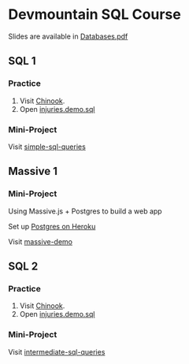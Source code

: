 # Devmountain SQL Course

Slides are available in [Databases.pdf](https://github.com/statianzo/sql-course/blob/master/Databases.pdf)

## SQL 1

### Practice

1. Visit [Chinook](http://jxs.me/chinook-web/).
2. Open [injuries.demo.sql](https://github.com/statianzo/sql-course/blob/master/injuries.demo.sql)

### Mini-Project

Visit [simple-sql-queries](https://github.com/devmountain/simple-sql-queries)

## Massive 1

### Mini-Project

Using Massive.js + Postgres to build a web app

Set up [Postgres on Heroku](https://github.com/statianzo/sql-setup)

Visit [massive-demo](https://github.com/statianzo/massive-demo)


## SQL 2

### Practice

1. Visit [Chinook](http://jxs.me/chinook-web/).
2. Open [injuries.demo.sql](https://github.com/statianzo/sql-course/blob/master/injuries.demo.sql)

### Mini-Project

Visit [intermediate-sql-queries](https://github.com/devmountain/intermediate-sql-queries)

